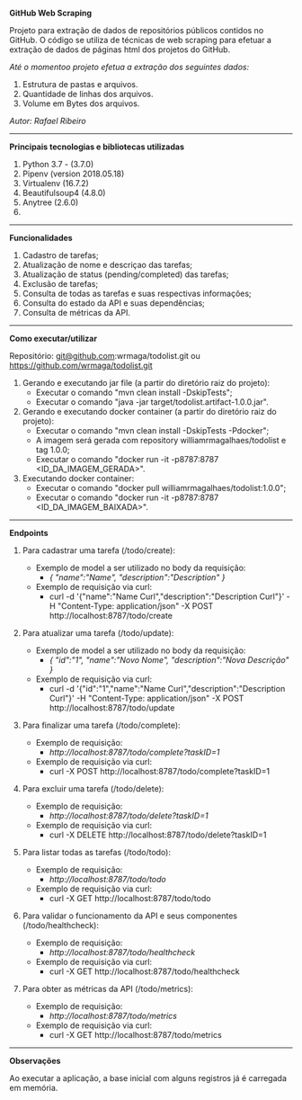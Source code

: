 **GitHub Web Scraping**

Projeto para extração de dados de repositórios públicos contidos no GitHub.
O código se utiliza de técnicas de web scraping para efetuar a extração de dados de páginas html dos projetos do GitHub.

*Até o momentoo projeto efetua a extração dos seguintes dados:*
1. Estrutura de pastas e arquivos.
2. Quantidade de linhas dos arquivos.
3. Volume em Bytes dos arquivos.


*Autor: Rafael Ribeiro*

---

**Principais tecnologias e bibliotecas utilizadas**

1. Python 3.7 - (3.7.0)
2. Pipenv (version 2018.05.18)
3. Virtualenv (16.7.2)
4. Beautifulsoup4 (4.8.0)
5. Anytree (2.6.0)
6. 

---

**Funcionalidades**

1. Cadastro de tarefas;
2. Atualização de nome e descriçao das tarefas;
3. Atualização de status (pending/completed) das tarefas;
4. Exclusão de tarefas;
5. Consulta de todas as tarefas e suas respectivas informações;
6. Consulta do estado da API e suas dependências;
7. Consulta de métricas da API.

---

**Como executar/utilizar**

Repositório: git@github.com:wrmaga/todolist.git ou https://github.com/wrmaga/todolist.git

1. Gerando e executando jar file (a partir do diretório raiz do projeto):
    - Executar o comando "mvn clean install -DskipTests";
    - Executar o comando "java -jar target/todolist.artifact-1.0.0.jar".
2. Gerando e executando docker container (a partir do diretório raiz do projeto):
    - Executar o comando "mvn clean install -DskipTests -Pdocker";
    - A imagem será gerada com repository williamrmagalhaes/todolist e tag 1.0.0;
    - Executar o comando "docker run -it -p8787:8787 <ID_DA_IMAGEM_GERADA>".
3. Executando docker container:
    - Executar o comando "docker pull williamrmagalhaes/todolist:1.0.0";
    - Executar o comando "docker run -it -p8787:8787 <ID_DA_IMAGEM_BAIXADA>".
    
---

**Endpoints**

1. Para cadastrar uma tarefa (/todo/create):
    - Exemplo de model a ser utilizado no body da requisição:
        - *{
              "name":"Name",
              "description":"Description"
           }*
    - Exemplo de requisição via curl:
        - curl -d '{"name":"Name Curl","description":"Description Curl"}' -H "Content-Type: application/json" -X POST http://localhost:8787/todo/create

2. Para atualizar uma tarefa (/todo/update):
    - Exemplo de model a ser utilizado no body da requisição:
        - *{
             "id":"1",
             "name":"Novo Nome",
             "description":"Nova Descrição"
           }*
    - Exemplo de requisição via curl:
        - curl -d '{"id":"1","name":"Name Curl","description":"Description Curl"}' -H "Content-Type: application/json" -X POST http://localhost:8787/todo/update

3. Para finalizar uma tarefa (/todo/complete):
    - Exemplo de requisição:
        - *http://localhost:8787/todo/complete?taskID=1*
    - Exemplo de requisição via curl:
        - curl -X POST http://localhost:8787/todo/complete?taskID=1

4. Para excluir uma tarefa (/todo/delete):
    - Exemplo de requisição:
        - *http://localhost:8787/todo/delete?taskID=1*
    - Exemplo de requisição via curl:
        - curl -X DELETE http://localhost:8787/todo/delete?taskID=1

5. Para listar todas as tarefas (/todo/todo):
    - Exemplo de requisição:
        - *http://localhost:8787/todo/todo*
    - Exemplo de requisição via curl:
        - curl -X GET http://localhost:8787/todo/todo

6. Para validar o funcionamento da API e seus componentes (/todo/healthcheck):
    - Exemplo de requisição:
        - *http://localhost:8787/todo/healthcheck*
    - Exemplo de requisição via curl:
        - curl -X GET http://localhost:8787/todo/healthcheck

7. Para obter as métricas da API (/todo/metrics):
    - Exemplo de requisição:
        - *http://localhost:8787/todo/metrics*
    - Exemplo de requisição via curl:
        - curl -X GET http://localhost:8787/todo/metrics

---

**Observações**

Ao executar a aplicação, a base inicial com alguns registros já é carregada em memória.